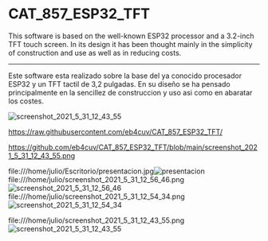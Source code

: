 # CAT_857_ESP32_TFT


This software is based on the well-known ESP32 processor and a 3.2-inch TFT touch screen. In its design it has been thought mainly in the simplicity of construction and use as well as in reducing costs.




------------------------------------------------------
Este software esta realizado sobre la base del ya conocido procesador ESP32 y un TFT tactil de 3,2 pulgadas. En su diseño se ha pensado principalmente en la sencillez de construccion y uso asi como en abaratar los costes.


![screenshot_2021_5_31_12_43_55](https://user-images.githubusercontent.com/53334131/120244330-3cf5dd80-c26a-11eb-8194-2388120963a4.png)




https://raw.githubusercontent.com/eb4cuv/CAT_857_ESP32_TFT/

https://github.com/eb4cuv/CAT_857_ESP32_TFT/blob/main/screenshot_2021_5_31_12_43_55.png


file:///home/julio/Escritorio/presentacion.jpg![presentacion](https://user-images.githubusercontent.com/53334131/120209270-c4256000-c22e-11eb-8882-b65f067ae907.jpg) file:///home/julio/screenshot_2021_5_31_12_56_46.png![screenshot_2021_5_31_12_56_46](https://user-images.githubusercontent.com/53334131/120209080-8a545980-c22e-11eb-8495-a1157b31166b.png)
file:///home/julio/screenshot_2021_5_31_12_54_34.png![screenshot_2021_5_31_12_54_34](https://user-images.githubusercontent.com/53334131/120209150-9e985680-c22e-11eb-92c2-357e0fcbb036.png)

file:///home/julio/screenshot_2021_5_31_12_43_55.png![screenshot_2021_5_31_12_43_55](https://user-images.githubusercontent.com/53334131/120209212-b374ea00-c22e-11eb-8eed-86e0ff28d068.png)

